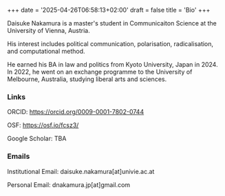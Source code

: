 +++
date = '2025-04-26T06:58:13+02:00'
draft = false
title = 'Bio'
+++

Daisuke Nakamura is a master's student in Communicaiton Science at the University of Vienna, Austria. 

His interest includes political communication, polarisation, radicalisation, and computational method. 

He earned his BA in law and politics from Kyoto University, Japan in 2024. In 2022, he went on an exchange programme to the University of Melbourne, Australia, studying liberal arts and sciences. 

### Links

ORCID: https://orcid.org/0009-0001-7802-0744

OSF: https://osf.io/fcsz3/

Google Scholar: TBA

### Emails

Institutional Email: daisuke.nakamura[at]univie.ac.at

Personal Email: dnakamura.jp[at]gmail.com